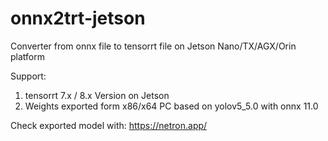 # onnx2trt-jetson
Converter from onnx file to tensorrt file on Jetson Nano/TX/AGX/Orin platform

Support:

1. tensorrt 7.x / 8.x Version on Jetson
2. Weights exported form x86/x64 PC based on yolov5_5.0 with onnx 11.0

Check exported model with: https://netron.app/
